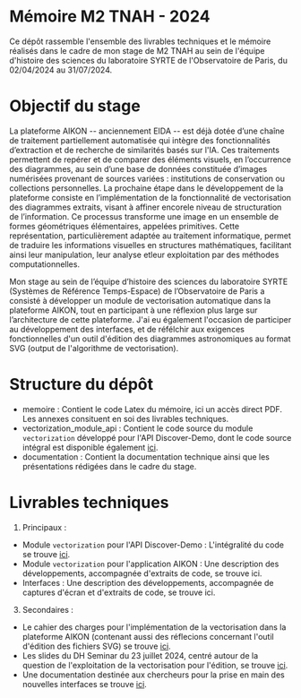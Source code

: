 # Mémoire M2 TNAH - 2024

Ce dépôt rassemble l'ensemble des livrables techniques et le mémoire réalisés dans le cadre de mon stage de M2 TNAH au sein de l'équipe d'histoire des sciences du laboratoire SYRTE de l'Observatoire de Paris, du 02/04/2024 au 31/07/2024.

# Objectif du stage

La plateforme AIKON -- anciennement EIDA -- est déjà dotée d’une chaîne de traitement partiellement automatisée qui intègre des fonctionnalités d’extraction et de recherche de similarités basés sur l'IA. Ces traitements permettent de repérer et de comparer des éléments visuels, en l’occurrence des diagrammes, au sein d’une base de données constituée d’images numérisées provenant de sources variées : institutions de conservation ou collections personnelles. La prochaine étape dans le développement de la plateforme consiste en l’implémentation de la fonctionnalité de vectorisation des diagrammes extraits, visant à affiner encorele niveau de structuration de l’information. Ce processus transforme une image en un ensemble de formes géométriques élémentaires, appelées primitives. Cette représentation, particulièrement adaptée au traitement informatique, permet de traduire les informations visuelles en structures mathématiques, facilitant ainsi leur manipulation, leur analyse etleur exploitation par des méthodes computationnelles.

Mon stage au sein de l’équipe d’histoire des sciences du laboratoire SYRTE (Systèmes de Référence Temps-Espace) de l’Observatoire de Paris a consisté à développer un module de vectorisation automatique dans la plateforme AIKON, tout en participant à une réflexion plus large sur l’architecture de cette plateforme. J'ai eu également l'occasion de participer au développement des interfaces, et de réfélchir aux exigences fonctionnelles d'un outil d'édition des diagrammes astronomiques au format SVG (output de l'algorithme de vectorisation). 

# Structure du dépôt

- memoire : Contient le code Latex du mémoire, ici un accès direct PDF. Les annexes consituent en soi des livrables techniques. 
- vectorization_module_api : Contient le code source du module `vectorization` développé pour l'API Discover-Demo, dont le code source intégral est disponible également [ici](https://github.com/Evarin/discover-demo).
- documentation : Contient la documentation technique ainsi que les présentations rédigées dans le cadre du stage.

# Livrables techniques 

1. Principaux :

- Module `vectorization` pour l'API Discover-Demo : L'intégralité du code se trouve [ici](vectorization_module_api).
- Module `vectorization` pour l'application AIKON : Une description des développements, accompagnée d'extraits de code, se trouve ici.
- Interfaces : Une description des développements, accompagnée de captures d'écran et d'extraits de code, se trouve ici.

3. Secondaires :

- Le cahier des charges pour l'implémentation de la vectorisation dans la plateforme AIKON (contenant aussi des réflecions concernant l'outil d'édition des fichiers SVG) se trouve [ici](documentation/cahier_des_charges.pdf). 
- Les slides du DH Seminar du 23 juillet 2024, centré autour de la question de l'exploitation de la vectorisation pour l'édition, se trouve [ici](documentation/slides_DH_seminar.pdf).
- Une documentation destinée aux chercheurs pour la prise en main des nouvelles interfaces se trouve [ici](documentation/doc_interfaces.pdf). 
